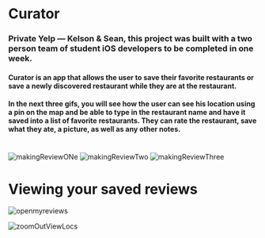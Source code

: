 
<h1>Curator</h1>

### Private Yelp — Kelson &amp; Sean, this project was built with a two person team of student iOS developers to be completed in one week.


<h4>Curator is an app that allows the user to save their favorite restaurants or save a newly discovered restaurant while they are at the restaurant.</h4>

<h4> In the next three gifs, you will see how the user can see his location using a pin on the map and be able to type in the restaurant name and have it saved
 into a list of favorite restaurants. They can rate the restaurant, save what they ate, a picture, as well as any other notes.</h4>
 
<h1></h1>
 
![makingReviewONe](https://user-images.githubusercontent.com/59428583/104633164-fce7e280-565b-11eb-886b-1a37099b8d72.gif) ![makingReviewTwo](https://user-images.githubusercontent.com/59428583/104633230-17ba5700-565c-11eb-8176-ca9c49b168fa.gif) ![makingReviewThree](https://user-images.githubusercontent.com/59428583/104633299-2e60ae00-565c-11eb-9cbf-d187759d8221.gif)





<h1>Viewing your saved reviews</h4>

![openmyreviews](https://user-images.githubusercontent.com/59428583/104633114-e80b4f00-565b-11eb-88fa-4386b815bdf2.gif)

![zoomOutViewLocs](https://user-images.githubusercontent.com/59428583/104632836-82b75e00-565b-11eb-8a87-972bc1896c59.gif)
